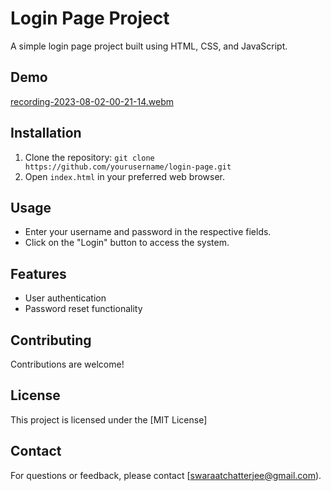 # Login Page Project

A simple login page project built using HTML, CSS, and JavaScript.

## Demo


[recording-2023-08-02-00-21-14.webm](https://github.com/Swaraat/Login/assets/107751538/6577cd87-2966-4500-a833-bd280531ab9e)


## Installation

1. Clone the repository: `git clone https://github.com/yourusername/login-page.git`
2. Open `index.html` in your preferred web browser.

## Usage

- Enter your username and password in the respective fields.
- Click on the "Login" button to access the system.

## Features

- User authentication
- Password reset functionality

## Contributing

Contributions are welcome! 

## License

This project is licensed under the [MIT License]

## Contact

For questions or feedback, please contact [swaraatchatterjee@gmail.com).
